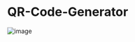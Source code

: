 # QR-Code-Generator
![image](https://github.com/porgokarim1/QR-Code-Generator/assets/60364286/7022605b-5ffe-4358-8d46-831ab2a63b19)

